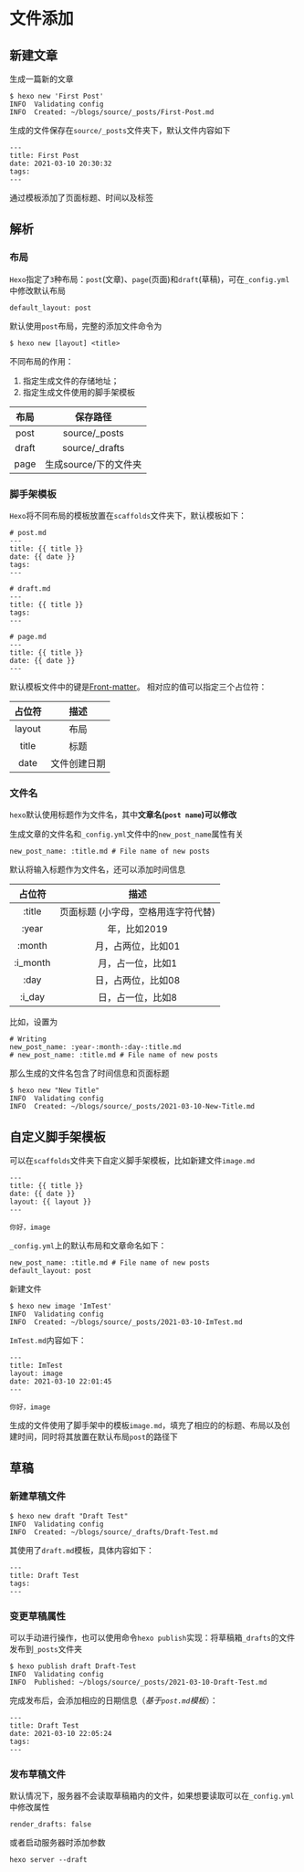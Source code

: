 
# 文件添加

## 新建文章

生成一篇新的文章

```
$ hexo new 'First Post'
INFO  Validating config
INFO  Created: ~/blogs/source/_posts/First-Post.md
```

生成的文件保存在`source/_posts`文件夹下，默认文件内容如下

```
---
title: First Post
date: 2021-03-10 20:30:32
tags:
---
```

通过模板添加了页面标题、时间以及标签

## 解析

### 布局

`Hexo`指定了`3`种布局：`post`(文章)、`page`(页面)和`draft`(草稿)，可在`_config.yml`中修改默认布局

    default_layout: post

默认使用`post`布局，完整的添加文件命令为

    $ hexo new [layout] <title>

不同布局的作用：

1. 指定生成文件的存储地址；
2. 指定生成文件使用的脚手架模板

|  布局 |        保存路径       |  
|:-----:|:---------------------:|  
|  post |     source/_posts     |  
| draft |     source/_drafts    |  
|  page | 生成source/下的文件夹 |  

### 脚手架模板

`Hexo`将不同布局的模板放置在`scaffolds`文件夹下，默认模板如下：

    # post.md
    ---
    title: {{ title }}
    date: {{ date }}
    tags:
    ---

    # draft.md
    ---
    title: {{ title }}
    tags:
    ---

    # page.md
    ---
    title: {{ title }}
    date: {{ date }}
    ---

默认模板文件中的键是[Front-matter](https://hexo.io/docs/front-matter)。 相对应的值可以指定三个占位符：

| 占位符 	|     描述     	|
|:------:	|:------------:	|
| layout 	|    布局    	|
|  title 	|     标题     	|
|  date  	| 文件创建日期 	|

### 文件名

`hexo`默认使用标题作为文件名，其中**文章名(`post name`)可以修改**

生成文章的文件名和`_config.yml`文件中的`new_post_name`属性有关

    new_post_name: :title.md # File name of new posts

默认将输入标题作为文件名，还可以添加时间信息

|  占位符  |                 描述                |  
|:--------:|:-----------------------------------:|  
|  :title  | 页面标题 (小字母，空格用连字符代替) |  
|   :year  |             年，比如2019            |  
|  :month  |          月，占两位，比如01         |  
| :i_month |          月，占一位，比如1          |  
|   :day   |          日，占两位，比如08         |  
|  :i_day  |          日，占一位，比如8          |  

比如，设置为

```
# Writing
new_post_name: :year-:month-:day-:title.md
# new_post_name: :title.md # File name of new posts
```

那么生成的文件名包含了时间信息和页面标题

```
$ hexo new "New Title"
INFO  Validating config
INFO  Created: ~/blogs/source/_posts/2021-03-10-New-Title.md
```

## 自定义脚手架模板

可以在`scaffolds`文件夹下自定义脚手架模板，比如新建文件`image.md`

    ---
    title: {{ title }}
    date: {{ date }}
    layout: {{ layout }}
    ---

    你好，image

`_config.yml`上的默认布局和文章命名如下：

    new_post_name: :title.md # File name of new posts
    default_layout: post

新建文件

```
$ hexo new image 'ImTest'
INFO  Validating config
INFO  Created: ~/blogs/source/_posts/2021-03-10-ImTest.md
```

`ImTest.md`内容如下：

```
---
title: ImTest
layout: image
date: 2021-03-10 22:01:45
---

你好，image
```

生成的文件使用了脚手架中的模板`image.md`，填充了相应的的标题、布局以及创建时间，同时将其放置在默认布局`post`的路径下

## 草稿

### 新建草稿文件

```
$ hexo new draft "Draft Test"
INFO  Validating config
INFO  Created: ~/blogs/source/_drafts/Draft-Test.md
```

其使用了`draft.md`模板，具体内容如下：

```
---
title: Draft Test
tags:
---
```

### 变更草稿属性

可以手动进行操作，也可以使用命令`hexo publish`实现：将草稿箱`_drafts`的文件发布到`_posts`文件夹

```
$ hexo publish draft Draft-Test
INFO  Validating config
INFO  Published: ~/blogs/source/_posts/2021-03-10-Draft-Test.md
```

完成发布后，会添加相应的日期信息（*基于`post.md`模板*）：

```
---
title: Draft Test
date: 2021-03-10 22:05:24
tags:
--- 
```

### 发布草稿文件

默认情况下，服务器不会读取草稿箱内的文件，如果想要读取可以在`_config.yml`中修改属性

    render_drafts: false

或者启动服务器时添加参数

    hexo server --draft
